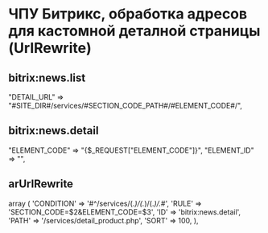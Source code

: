 # ЧПУ Битрикс, обработка адресов для кастомной деталной страницы (UrlRewrite)

## bitrix:news.list
"DETAIL_URL" => "#SITE_DIR#/services/#SECTION_CODE_PATH#/#ELEMENT_CODE#/",

## bitrix:news.detail
"ELEMENT_CODE" => "{$_REQUEST["ELEMENT_CODE"]}",
"ELEMENT_ID" => "",

## arUrlRewrite

array (
    'CONDITION' => '#^/services/(.*)/(.*)/(.*)/.*#',
    'RULE' => 'SECTION_CODE=$2&ELEMENT_CODE=$3',
    'ID' => 'bitrix:news.detail',
    'PATH' => '/services/detail_product.php',
    'SORT' => 100,
  ),
